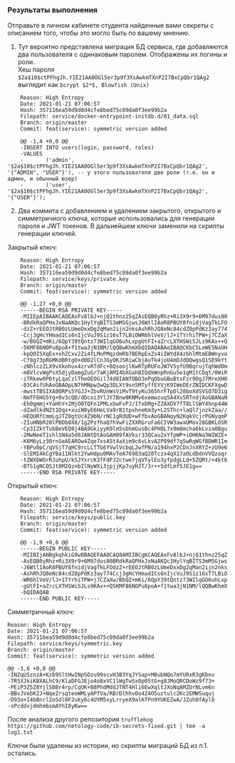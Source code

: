 ### Результаты выполнения

Отправьте в личном кабинете студента найденные вами секреты с описанием того, чтобы это могло быть по вашему мнению.
1. Тут вероятно представлена миграция БД сервиса, где добавляются два пользователя с одинаковым паролем.
Отображены их логины и роли.  
Хеш пароля `$2a$10$ctPFhgJh.YIE21AA0OGl5er3p9f3XsAwkmTXnP2I7BxCpQbr1QAg2` 
выглядит как `bcrypt $2*$, Blowfish (Unix)`  
```
    Reason: High Entropy
    Date: 2021-01-21 07:06:57
    Hash: 357116ea59d9d0d4cfe8bed75c09da0f3ee99b2a
    Filepath: service/docker-entrypoint-initdb.d/01_data.sql
    Branch: origin/master
    Commit: feat(service): symmetric version added

    @@ -1,4 +0,0 @@
    -INSERT INTO users(login, password, roles)
    -VALUES
    -       ('admin', '$2a$10$ctPFhgJh.YIE21AA0OGl5er3p9f3XsAwkmTXnP2I7BxCpQbr1QAg2', '{"ADMIN", "USER"}'), -- у этого пользователя две роли (т.е. он и админ, и обычный юзер)
    -       ('user', '$2a$10$ctPFhgJh.YIE21AA0OGl5er3p9f3XsAwkmTXnP2I7BxCpQbr1QAg2', '{"USER"}');
```

2. Два коммита с добавлением и удалением закрытого, открытого и симметричного ключа, которые использовались для генерации пароля и JWT токенов. В дальнейшем ключи заменили на скрипты генерации ключей.  

Закрытый ключ:  
```
    Reason: High Entropy
    Date: 2021-01-21 07:06:57
    Hash: 357116ea59d9d0d4cfe8bed75c09da0f3ee99b2a
    Filepath: service/keys/private.key
    Branch: origin/master
    Commit: feat(service): symmetric version added

    @@ -1,27 +0,0 @@
    ------BEGIN RSA PRIVATE KEY-----
    -MIIEpAIBAAKCAQEAxFv8lbJ+njQ1thnz25qZAsEQB0yRhz+Ri3X9r9+6M97dus80
    -BRdkRaQPHxJxNaAKQc1HylYqBITS3mMSGjwsJ6WtlIAoR8PBUY8fnidjVagTkLFO
    -dzZ+rEEOJtRB0zLUmeDxxDg2qMan2ijn2nksAshRhJQ8eNc84cdZ0pPdKz3ay774
    -Ccj3gHcYHmadICs6nIjcVuJ9S1z16sT7LBiOWR6hlVeV/lJ+1TYrhiTPW+j7CZaX
    -w/BbQZ+mKi/6QpY39tQntz73WIlqGO6uhLxpgUtFI+aZrcLXTHSWiSJLs9KAx++Q
    -5KMF86NOPu8poA+f1twa3jN1NM/lQQBwKhmXbQIDAQABAoIBAQCKbC5LeWE5NaUH
    -kpQOI5XqEx+xhZCxv2Zi4fLMoPMqzdmRb7BERpExZs4iIWYdX4zbhlMtmEBWnyvo
    -Cf8g73pRGMKdBRtgO+d0D2lCnJGyOKJSRiwCbjAuTk4joU4mDJdDQwgsQ1SE9kYt
    -zNhlczZLX9vXkohux4zrvRTdFc+8QsoojlKwRTpRUFoJW7V5yfU9BqrujTqhWdDm
    -m8VlcvWgPsX5djyDamgZuGr7aKjAMI4bXGahBIQdkWnpRnGu5e1gM1tCOqt/0WiR
    -iTRkew0P6tyLqaCzlTheOEOGil74d8IANfOBO3ePqObuGBuBtsFzr9OgJ7MreXH0
    -03CAsfUhAoGBAOpLN7hMNpw2wQp3DLXt9sn5MTyffEYVjK9IWeDErZNIDCKFXgwD
    -mwstTBSIXA0ORPs5YGJJ+ZbvRUnWsViMvT9tyKu365hrFTpDl28boXdSVSQ7D3ig
    -NmTF6HG5Yg+0v3cQD/dDcoi3YlJY7Bnw9KNMv6xemwzuq5A4Xv5RTndjAoGBANaN
    -Eh0gmmj+YaHhY+2MjO0TQFn1PMLxbwFvPJ/IfxbMg+ZZAXDV7fT8LlSWY4hnp44W
    -dZadlkdNZt1Dqs+xuiN0yE6HeLVa9rB1tpxhneKm3y+L2SThc+laQl7jnzkZaa//
    -HEQURfCmmLgJTZ0gtUc4Z9bN/rNC1gRdUD+wFfbvAoGBANqyN2KqkVcjrPGNyqmP
    -ZIuHNbR20lPBDb8X8/1g2PzfhaQ7hVwFiZXXRGruFa6CIVW3awaUMov28GBKLOSR
    -Cp3IZkYTubBeVEQ8j4BA9GkiyyK0lm5sbhmGusBc4PH0L7x9m8mcha6kLvza0Bgu
    -2MwNeeT1shlSN4a5d8JANtQtAoGAH09fAVksr33QCau2xYfpWP+iOH6Na3WIWZE+
    -K6M6yLz30rnSeAEAROw4Zqe7xsA5t4aXim9c6vLkvA2P89df7qSwRqWGfBDWR1Im
    -YBPu0pC/qVSjT7qHC9rcLLTTG6YVwlVcbqL2wfPN/a194hxP2CDnJnXRYZ+zU9e6
    -SlEMI4kCgYBa11Nlkt2YwHdpu0MAvTeA76983aQ20Tczx4qX17aOLdDdnVVQzoqr
    -tZWXbWOrRJohpU/kSJYxrcK3fFdPJ2ctwe7jqVTylEo3yfpdgLLd+5ZQRt/+4kt6
    -BTS1gNCQSJt8M2QznbIlNyWXi3jpjjKp7uyHJT/3r++5dfLmf5JE1g==
    ------END RSA PRIVATE KEY-----
```    
  
Открытый ключ:  
```
    Reason: High Entropy
    Date: 2021-01-21 07:06:57
    Hash: 357116ea59d9d0d4cfe8bed75c09da0f3ee99b2a
    Filepath: service/keys/public.key
    Branch: origin/master
    Commit: feat(service): symmetric version added

    @@ -1,9 +0,0 @@
    ------BEGIN PUBLIC KEY-----
    -MIIBIjANBgkqhkiG9w0BAQEFAAOCAQ8AMIIBCgKCAQEAxFv8lbJ+njQ1thnz25qZ
    -AsEQB0yRhz+Ri3X9r9+6M97dus80BRdkRaQPHxJxNaAKQc1HylYqBITS3mMSGjws
    -J6WtlIAoR8PBUY8fnidjVagTkLFOdzZ+rEEOJtRB0zLUmeDxxDg2qMan2ijn2nks
    -AshRhJQ8eNc84cdZ0pPdKz3ay774Ccj3gHcYHmadICs6nIjcVuJ9S1z16sT7LBiO
    -WR6hlVeV/lJ+1TYrhiTPW+j7CZaXw/BbQZ+mKi/6QpY39tQntz73WIlqGO6uhLxp
    -gUtFI+aZrcLXTHSWiSJLs9KAx++Q5KMF86NOPu8poA+f1twa3jN1NM/lQQBwKhmX
    -bQIDAQAB
    ------END PUBLIC KEY-----   
```
  
Симметричный ключ:  
  
```
Reason: High Entropy
Date: 2021-01-21 07:06:57
Hash: 357116ea59d9d0d4cfe8bed75c09da0f3ee99b2a
Filepath: service/keys/symmetric.key
Branch: origin/master
Commit: feat(service): symmetric version added

@@ -1,6 +0,0 @@
-INZqU5znzA+Kzb9SltHwINpSOzu99scvH3B3YqJYSap+M8ubNQo7mYURxR3gKbnv
-TR5XJkiKBXALhC9/KlaDFGJEjo4o8xVC1lWgTwSx0p05tG+g8JMoQRCDoWz9f73+
-PEiP3Z5Z0YjlSBBr4rp/CqUK+B8PhdMddJTNT4Hli6EwXqltJXoNqAMZUrNLvm6n
-BBvJVebK2J+NqeZrsqteoWMLyAPfVa/RBrDlhhvOo4Z4O5uztulc2Kc2EMWSuquj
-D93o+I4bBnrl2oSdl0F2uky6c4UYM5xyLrryeX9alKfPn9YUKEZwA/JZuh0fAyl8
-sPcddvjdmhm6smAYhI8yKw==
```
  
После анализа другого репозитория
`trufflehog https://github.com/netology-code/ib-secrets-fixed.git | tee -a log1.txt`  
   
Ключи были удалены из истории, но скрипты миграций БД из п.1. остались.
